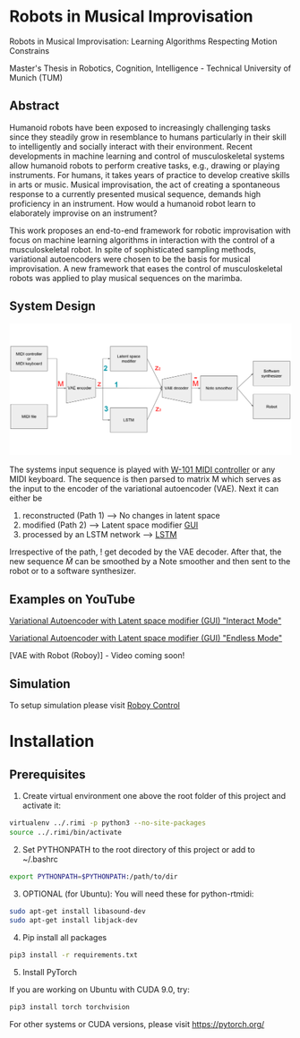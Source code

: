 # Robots in Musical Improvisation
Robots in Musical Improvisation: Learning Algorithms Respecting Motion Constrains <br>

Master's Thesis in Robotics, Cognition, Intelligence - Technical University of Munich (TUM)

## Abstract
Humanoid robots have been exposed to increasingly challenging tasks since they steadily grow in resemblance to humans particularly in their skill to intelligently and socially interact with their environment. Recent developments in machine learning and control of musculoskeletal systems allow humanoid robots to perform creative tasks, e.g., drawing
or playing instruments. For humans, it takes years of practice to develop creative skills in arts or music. Musical improvisation, the act of creating a spontaneous response to a currently presented musical sequence, demands high proficiency in an instrument. How would a humanoid robot learn to elaborately improvise on an instrument?


This work proposes an end-to-end framework for robotic improvisation with focus on machine learning algorithms in interaction with the control of a musculoskeletal robot. In spite of sophisticated sampling methods, variational autoencoders were chosen to be the basis for musical improvisation. A new framework that eases the control of musculoskeletal robots was applied to play musical sequences on the marimba.

## System Design
![System Design](utils/imgs/system_design_new.png)

The systems input sequence is played with [W-101 MIDI controller](https://github.com/Roboy/tss18-robotsinmusicalimprovisation/tree/master/midi_controller) or any MIDI keyboard. The sequence is then parsed to matrix M which serves as the input to the encoder of the variational autoencoder (VAE).
Next it can either be
1. reconstructed (Path 1) --> No changes in latent space
2. modified (Path 2) --> Latent space modifier [GUI](https://github.com/Roboy/tss18-robotsinmusicalimprovisation/tree/master/gui)
3. processed by an LSTM network --> [LSTM](https://github.com/Roboy/tss18-robotsinmusicalimprovisation/tree/master/LSTM)

Irrespective of the path, ! get decoded by the VAE decoder. After that, the new sequence $\tilde{M}$ can be smoothed by a Note smoother and then sent to the robot or to a software synthesizer.


## Examples on YouTube
[Variational Autoencoder with Latent space modifier (GUI) "Interact Mode"](https://youtu.be/Umlmhky1DVg)

[Variational Autoencoder with Latent space modifier (GUI) "Endless Mode"](https://youtu.be/gBg1Qecc4QY)

[VAE with Robot (Roboy)] - Video coming soon!

## Simulation
To setup simulation please visit [Roboy Control](https://github.com/Roboy/roboy_control/tree/xyl_simulation)

# Installation
## Prerequisites
1. Create virtual environment one above the root folder of this project and activate it:
```bash
virtualenv ../.rimi -p python3 --no-site-packages
source ../.rimi/bin/activate
```
2. Set PYTHONPATH to the root directory of this project or add to ~/.bashrc
```bash
export PYTHONPATH=$PYTHONPATH:/path/to/dir
```
3. OPTIONAL (for Ubuntu): You will need these for python-rtmidi:
```bash
sudo apt-get install libasound-dev
sudo apt-get install libjack-dev
```

4. Pip install all packages
```bash
pip3 install -r requirements.txt
```
5. Install PyTorch

If you are working on Ubuntu with CUDA 9.0, try:
```bash
pip3 install torch torchvision
```
For other systems or CUDA versions, please visit https://pytorch.org/
